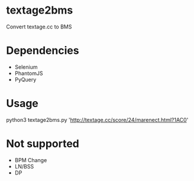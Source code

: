 # textage2bms
Convert textage.cc to BMS

# Dependencies
- Selenium
- PhantomJS
- PyQuery

# Usage
python3 textage2bms.py 'http://textage.cc/score/24/marenect.html?1AC0'

# Not supported
- BPM Change
- LN/BSS
- DP
